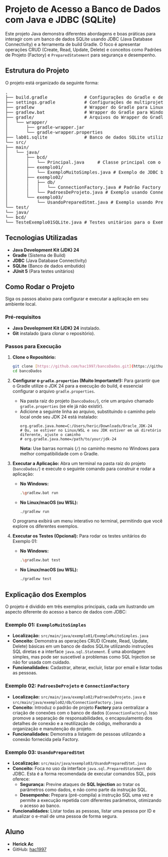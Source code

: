 # Projeto de Acesso a Banco de Dados com Java e JDBC (SQLite)

Este projeto Java demonstra diferentes abordagens e boas práticas para interagir com um banco de dados SQLite usando JDBC (Java Database Connectivity) e a ferramenta de build Gradle. O foco é apresentar operações CRUD (Create, Read, Update, Delete) e conceitos como Padrões de Projeto (Factory) e `PreparedStatement` para segurança e desempenho.

## Estrutura do Projeto

O projeto está organizado da seguinte forma:
<pre>
.
├── build.gradle              # Configurações do Gradle e dependências
├── settings.gradle           # Configurações de multiprojeto do Gradle
├── gradlew                   # Wrapper do Gradle para Linux/macOS
├── gradlew.bat               # Wrapper do Gradle para Windows
├── gradle/                   # Arquivos do Wrapper do Gradle
│   └── wrapper/
│       ├── gradle-wrapper.jar
│       └── gradle-wrapper.properties
├── lab01.sqlite              # Banco de dados SQLite utilizado nos exemplos
└── src/
├── main/
│   └── java/
│       ├── bcd/
│       │   └── Principal.java     # Classe principal com o menu da aplicação
│       ├── exemplo01/
│       │   └── ExemploMuitoSimples.java # Exemplo de JDBC básico (Statement)
│       ├── exemplo02/
│       │   ├── db/
│       │   │   └── ConnectionFactory.java # Padrão Factory para conexões
│       │   └── PadroesDeProjeto.java # Exemplo usando ConnectionFactory
│       └── exemplo03/
│           └── UsandoPreparedStmt.java # Exemplo usando PreparedStatement
└── test/
└── java/
└── bcd/
└── TesteExemplo01SQLite.java # Testes unitários para o Exemplo 01
</pre>

## Tecnologias Utilizadas

* **Java Development Kit (JDK) 24**
* **Gradle** (Sistema de Build)
* **JDBC** (Java Database Connectivity)
* **SQLite** (Banco de dados embutido)
* **JUnit 5** (Para testes unitários)

## Como Rodar o Projeto

Siga os passos abaixo para configurar e executar a aplicação em seu ambiente local.

### Pré-requisitos

* **Java Development Kit (JDK) 24** instalado.
* **Git** instalado (para clonar o repositório).

### Passos para Execução

1.  **Clone o Repositório:**
    ```bash
    git clone [https://github.com/hac1997/bancoDados.git](https://github.com/hac1997/bancoDados.git)
    cd bancoDados
    ```

2.  **Configurar o `gradle.properties` (Muito Importante!):**
    Para garantir que o Gradle utilize o JDK 24 para a execução do build, é essencial configurar o arquivo `gradle.properties`.

    * Na pasta raiz do projeto (`bancoDados/`), crie um arquivo chamado `gradle.properties` (se ele já não existir).
    * Adicione a seguinte linha ao arquivo, substituindo o caminho pelo local onde seu JDK 24 está instalado:
        ```properties
        org.gradle.java.home=C:/Users/heric/Downloads/Oracle_JDK-24
        # Ou, se estiver no Linux/WSL e seu JDK estiver em um diretório diferente, ajuste o caminho
        # org.gradle.java.home=/path/to/your/jdk-24
        ```
        **Nota:** Use barras normais (`/`) no caminho mesmo no Windows para melhor compatibilidade com o Gradle.

3.  **Executar a Aplicação:**
    Abra um terminal na pasta raiz do projeto (`bancoDados/`) e execute o seguinte comando para construir e rodar a aplicação:

    * **No Windows:**
        ```bash
        .\gradlew.bat run
        ```
    * **No Linux/macOS (ou WSL):**
        ```bash
        ./gradlew run
        ```

    O programa exibirá um menu interativo no terminal, permitindo que você explore os diferentes exemplos.

4.  **Executar os Testes (Opcional):**
    Para rodar os testes unitários do Exemplo 01:

    * **No Windows:**
        ```bash
        .\gradlew.bat test
        ```
    * **No Linux/macOS (ou WSL):**
        ```bash
        ./gradlew test
        ```

## Explicação dos Exemplos

O projeto é dividido em três exemplos principais, cada um ilustrando um aspecto diferente do acesso a banco de dados com JDBC:

### Exemplo 01: `ExemploMuitoSimples`
* **Localização:** `src/main/java/exemplo01/ExemploMuitoSimples.java`
* **Conceito:** Demonstra as operações CRUD (Create, Read, Update, Delete) básicas em um banco de dados SQLite utilizando instruções SQL diretas e a interface `java.sql.Statement`. É uma abordagem simples, mas pode ser suscetível a problemas como SQL Injection se não for usada com cuidado.
* **Funcionalidades:** Cadastrar, alterar, excluir, listar por email e listar todas as pessoas.

### Exemplo 02: `PadroesDeProjeto` e `ConnectionFactory`
* **Localização:** `src/main/java/exemplo02/PadroesDeProjeto.java` e `src/main/java/exemplo02/db/ConnectionFactory.java`
* **Conceito:** Introduz o padrão de projeto **Factory** para centralizar a criação de conexões com o banco de dados (`ConnectionFactory`). Isso promove a separação de responsabilidades, o encapsulamento dos detalhes de conexão e a reutilização de código, melhorando a organização e manutenção do projeto.
* **Funcionalidades:** Demonstra a listagem de pessoas utilizando a conexão fornecida pela Factory.

### Exemplo 03: `UsandoPreparedStmt`
* **Localização:** `src/main/java/exemplo03/UsandoPreparedStmt.java`
* **Conceito:** Foca no uso da interface `java.sql.PreparedStatement` do JDBC. Esta é a forma recomendada de executar comandos SQL, pois oferece:
    * **Segurança:** Previne ataques de **SQL Injection** ao tratar os parâmetros como dados, e não como parte da instrução SQL.
    * **Desempenho:** Prepara (pré-compila) a instrução SQL uma vez e permite a execução repetida com diferentes parâmetros, otimizando o acesso ao banco.
* **Funcionalidades:** Listar todas as pessoas, listar uma pessoa por ID e atualizar o e-mail de uma pessoa de forma segura.

## Aluno

* **Herick Ac**
* GitHub: [hac1997](https://github.com/hac1997)